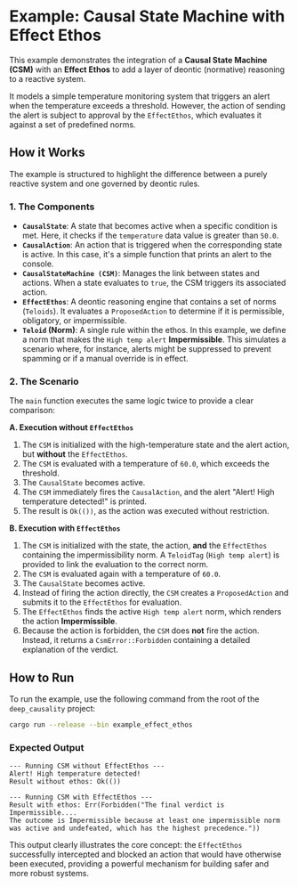 # Example: Causal State Machine with Effect Ethos

This example demonstrates the integration of a **Causal State Machine (CSM)** with an **Effect Ethos** to add a layer of
deontic (normative) reasoning to a reactive system.

It models a simple temperature monitoring system that triggers an alert when the temperature exceeds a threshold.
However, the action of sending the alert is subject to approval by the `EffectEthos`, which evaluates it against a set
of predefined norms.

## How it Works

The example is structured to highlight the difference between a purely reactive system and one governed by deontic
rules.

### 1. The Components

* **`CausalState`**: A state that becomes active when a specific condition is met. Here, it checks if the `temperature`
  data value is greater than `50.0`.
* **`CausalAction`**: An action that is triggered when the corresponding state is active. In this case, it's a simple
  function that prints an alert to the console.
* **`CausalStateMachine (CSM)`**: Manages the link between states and actions. When a state evaluates to `true`, the CSM
  triggers its associated action.
* **`EffectEthos`**: A deontic reasoning engine that contains a set of norms (`Teloids`). It evaluates a
  `ProposedAction` to determine if it is permissible, obligatory, or impermissible.
* **`Teloid` (Norm)**: A single rule within the ethos. In this example, we define a norm that makes the
  `High temp alert` **Impermissible**. This simulates a scenario where, for instance, alerts might be suppressed to
  prevent spamming or if a manual override is in effect.

### 2. The Scenario

The `main` function executes the same logic twice to provide a clear comparison:

**A. Execution without `EffectEthos`**

1. The `CSM` is initialized with the high-temperature state and the alert action, but **without** the `EffectEthos`.
2. The `CSM` is evaluated with a temperature of `60.0`, which exceeds the threshold.
3. The `CausalState` becomes active.
4. The `CSM` immediately fires the `CausalAction`, and the alert "Alert! High temperature detected!" is printed.
5. The result is `Ok(())`, as the action was executed without restriction.

**B. Execution with `EffectEthos`**

1. The `CSM` is initialized with the state, the action, **and** the `EffectEthos` containing the impermissibility norm.
   A `TeloidTag` (`High temp alert`) is provided to link the evaluation to the correct norm.
2. The `CSM` is evaluated again with a temperature of `60.0`.
3. The `CausalState` becomes active.
4. Instead of firing the action directly, the `CSM` creates a `ProposedAction` and submits it to the `EffectEthos` for
   evaluation.
5. The `EffectEthos` finds the active `High temp alert` norm, which renders the action **Impermissible**.
6. Because the action is forbidden, the `CSM` does **not** fire the action. Instead, it returns a `CsmError::Forbidden`
   containing a detailed explanation of the verdict.

## How to Run

To run the example, use the following command from the root of the `deep_causality` project:

```bash
cargo run --release --bin example_effect_ethos
```

### Expected Output

```text
--- Running CSM without EffectEthos ---
Alert! High temperature detected!
Result without ethos: Ok(())

--- Running CSM with EffectEthos ---
Result with ethos: Err(Forbidden("The final verdict is Impermissible....
The outcome is Impermissible because at least one impermissible norm was active and undefeated, which has the highest precedence."))
```

This output clearly illustrates the core concept: the `EffectEthos` successfully intercepted and blocked an action that
would have otherwise been executed, providing a powerful mechanism for building safer and more robust systems.
